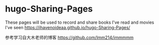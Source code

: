 # hugo-Sharing-Pages
These pages will be used to record and share books I've read and movies I've seen
 https://ihavenoideaa.github.io/hugo-Sharing-Pages/

参考学习自大木老师的博客 https://github.com/lmm214/immmmm

